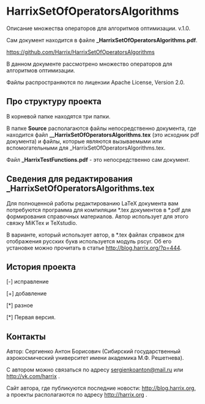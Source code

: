 HarrixSetOfOperatorsAlgorithms
===================

Описание множества операторов для алгоритмов оптимизации. v.1.0.

Сам документ находится в файле **_HarrixSetOfOperatorsAlgorithms.pdf**.

https://github.com/Harrix/HarrixSetOfOperatorsAlgorithms

В данном документе рассмотрено множество операторов для алгоритмов оптимизации.

Файлы распространяются по лицензии Apache License, Version 2.0.

Про структуру проекта
---------------

В корневой папке находятся три папки. 

В папке **Source** располагаются файлы непосредственно документа, где находится файл **__HarrixSetOfOperatorsAlgorithms.tex** (это исходник pdf документа) и файлы, которые являются вызываемыми или вспомогательными для _HarrixSetOfOperatorsAlgorithms.tex.

Файл **_HarrixTestFunctions.pdf** - это непосредственно сам документ.

Сведения для редактирования _HarrixSetOfOperatorsAlgorithms.tex
---------------

Для полноценной работы редактированию LaTeX документа вам потребуются программа для компиляции *.tex документов в *.pdf для формирования справочных материалов. Автор использует для этого связку MiKTex и TeXstudio. 

В варианте, который использует автор, в *.tex файлах справкок для отображения русских букв используется модуль pscyr. Об его установке можно прочитать в статье http://blog.harrix.org/?p=444.

История проекта
---------------

[-] исправление

[+] добавление

[*] разное


[*] Первая версия.

Контакты
---------------

Автор: Сергиенко Антон Борисович (Сибирский государственный аэрокосмический университет имени академика М.Ф. Решетнева).

С автором можно связаться по адресу sergienkoanton@mail.ru или  http://vk.com/harrix .

Сайт автора, где публикуются последние новости: http://blog.harrix.org, а проекты располагаются по адресу http://harrix.org .
